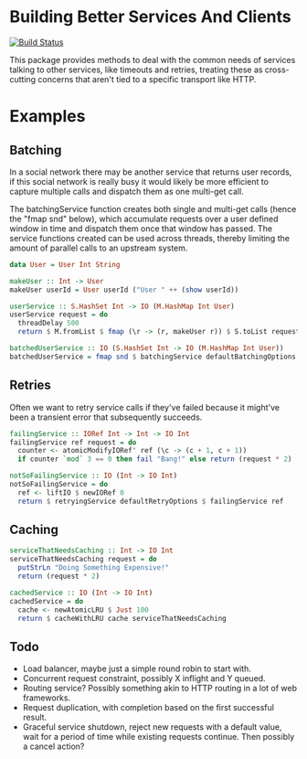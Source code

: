 Building Better Services And Clients
====================================

[![Build Status](https://secure.travis-ci.org/seanparsons/glue.svg)](http://travis-ci.org/seanparsons/glue)

This package provides methods to deal with the common needs of services talking to other services, like timeouts and retries, treating these as cross-cutting concerns that aren't tied to a specific transport like HTTP.

Examples
========

Batching
--------

In a social network there may be another service that returns user records, if this social network is really busy it would likely be more efficient to capture multiple calls and dispatch them as one multi-get call.

The batchingService function creates both single and multi-get calls (hence the "fmap snd" below), which accumulate requests over a user defined window in time and dispatch them once that window has passed. The service functions created can be used across threads, thereby limiting the
amount of parallel calls to an upstream system.

```haskell
data User = User Int String

makeUser :: Int -> User
makeUser userId = User userId ("User " ++ (show userId))

userService :: S.HashSet Int -> IO (M.HashMap Int User)
userService request = do
  threadDelay 500
  return $ M.fromList $ fmap (\r -> (r, makeUser r)) $ S.toList request

batchedUserService :: IO (S.HashSet Int -> IO (M.HashMap Int User))
batchedUserService = fmap snd $ batchingService defaultBatchingOptions userService
```


Retries
-------

Often we want to retry service calls if they've failed because it might've been a transient error that subsequently succeeds.

```haskell
failingService :: IORef Int -> Int -> IO Int
failingService ref request = do
  counter <- atomicModifyIORef' ref (\c -> (c + 1, c + 1))
  if counter `mod` 3 == 0 then fail "Bang!" else return (request * 2)

notSoFailingService :: IO (Int -> IO Int)
notSoFailingService = do
  ref <- liftIO $ newIORef 0
  return $ retryingService defaultRetryOptions $ failingService ref
```

Caching
-------

```haskell
serviceThatNeedsCaching :: Int -> IO Int
serviceThatNeedsCaching request = do
  putStrLn "Doing Something Expensive!"
  return (request * 2)

cachedService :: IO (Int -> IO Int)
cachedService = do
  cache <- newAtomicLRU $ Just 100
  return $ cacheWithLRU cache serviceThatNeedsCaching
```

Todo
----

- Load balancer, maybe just a simple round robin to start with.
- Concurrent request constraint, possibly X inflight and Y queued.
- Routing service? Possibly something akin to HTTP routing in a lot of web frameworks.
- Request duplication, with completion based on the first successful result.
- Graceful service shutdown, reject new requests with a default value, wait for a period of time while existing requests continue. Then possibly a cancel action?